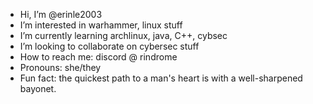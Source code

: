 - Hi, I’m @erinle2003
- I’m interested in warhammer, linux stuff
- I’m currently learning archlinux, java, C++, cybsec
- I’m looking to collaborate on cybersec stuff
- How to reach me: discord @ rindrome
- Pronouns: she/they
- Fun fact: the quickest path to a man's heart is with a well-sharpened bayonet.

<!---
erinle2003/erinle2003 is a ✨ special ✨ repository because its `README.md` (this file) appears on your GitHub profile.
You can click the Preview link to take a look at your changes.
--->
